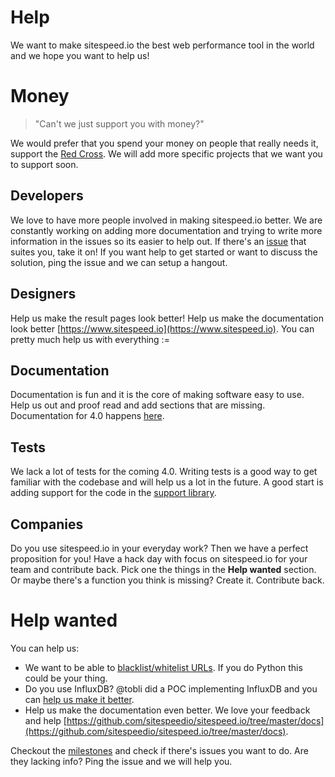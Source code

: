# Help
We want to make sitespeed.io the best web performance tool in the world and we hope you want to help us!

# Money
> "Can't we just support you with money?"

We would prefer that you spend your money on people that really needs it, support the [Red Cross](https://www.icrc.org/eng/donations/ways-to-donate/). We will add more specific projects that we want you to support soon.

## Developers
We love to have more people involved in making sitespeed.io better. We are constantly working on adding more documentation and trying to write more information in the issues so its easier to help out. If there's an [issue](https://github.com/sitespeedio/sitespeed.io/issues) that suites you, take it on! If you want help to get started or want to discuss the solution, ping the issue and we can setup a hangout.

## Designers
Help us make the result pages look better! Help us make the documentation look better [https://www.sitespeed.io](https://www.sitespeed.io). You can pretty much help us with everything :=

## Documentation
Documentation is fun and it is the core of making software easy to use. Help us out and proof read and add sections that are missing. Documentation for 4.0 happens [here](https://github.com/sitespeedio/sitespeed.io/tree/master/docs).

## Tests
We lack a lot of tests for the coming 4.0. Writing tests is a good way to get familiar with the codebase and will help us a lot in the future. A good start is adding support for the code in the [support library](https://github.com/sitespeedio/sitespeed.io/tree/master/lib/support).


## Companies
Do you use sitespeed.io in your everyday work? Then we have a perfect proposition for you! Have a hack day with focus on sitespeed.io for your team and contribute back. Pick one the things in the **Help wanted** section. Or maybe there's a function you think is missing? Create it. Contribute back.

# Help wanted
You can help us:
* We want to be able to [blacklist/whitelist URLs](https://github.com/sitespeedio/browsertime/issues/156). If you do Python this could be your thing.
* Do you use InfluxDB? @tobli did a POC implementing InfluxDB and you can [help us make it better](https://github.com/sitespeedio/sitespeed.io/issues/889).
* Help us make the documentation even better. We love your feedback and help [https://github.com/sitespeedio/sitespeed.io/tree/master/docs](https://github.com/sitespeedio/sitespeed.io/tree/master/docs). 

Checkout the [milestones](https://github.com/sitespeedio/sitespeed.io/milestones) and check if there's issues you want to do. Are they lacking info? Ping the issue and we will help you.
